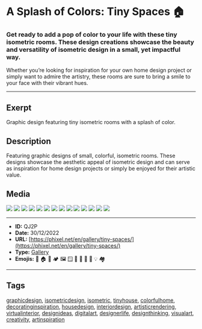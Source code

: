 # A Splash of Colors: Tiny Spaces 🏠
### Get ready to add a pop of color to your life with these tiny isometric rooms. These design creations showcase the beauty and versatility of isometric design in a small, yet impactful way.

Whether you’re looking for inspiration for your own home design project or simply want to admire the artistry, these rooms are sure to bring a smile to your face with their vibrant hues.


------------
## Exerpt
Graphic design featuring tiny isometric rooms with a splash of color.
## Description
Featuring graphic designs of small, colorful, isometric rooms. These designs showcase the aesthetic appeal of isometric design and can serve as inspiration for home design projects or simply be enjoyed for their artistic value.
## Media
<img src="media/tiny-space-dining-room.jpg">
<img src="media/tiny-space-lobby.jpg">
<img src="media/tiny-space-study.jpg">
<img src="media/tiny-space-living-room.jpg">
<img src="media/tiny-space-bathroom.jpg">
<img src="media/tiny-space-hall.jpg">
<img src="media/tiny-space-kitchen.jpg">
<img src="media/tiny-space-laundry.jpg">
<img src="media/tiny-space-kids-bedroom.jpg">
<img src="media/tiny-space-library.jpg">
<img src="media/tiny-space-storage.jpg">
<img src="media/tiny-space-hallway.jpg">
<img src="media/tiny-space-porch.jpg">
<img src="media/tiny-space-bedroom.jpg">

------------
- **ID:** QJ2P
- **Date:** 30/12/2022
- **URL:** [https://phixel.net/en/gallery/tiny-spaces/](https://phixel.net/en/gallery/tiny-spaces/)
- **Type:** [Gallery](#gallery)
- **Emojis:** 🎨 🏠 🌈 🏕 🖼 🪟 🚪 🚽 🛀 🚿 💡 🏘

------------
## Tags
[graphicdesign](#graphicdesign), [isometricdesign](#isometricdesign), [isometric](#isometric), [tinyhouse](#tinyhouse), [colorfulhome](#colorfulhome), [decoratinginspiration](#decoratinginspiration), [housedesign](#housedesign), [interiordesign](#interiordesign), [artisticrendering](#artisticrendering), [virtualinterior](#virtualinterior), [designideas](#designideas), [digitalart](#digitalart), [designerlife](#designerlife), [designthinking](#designthinking), [visualart](#visualart), [creativity](#creativity), [artinspiration](#artinspiration)
